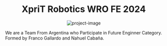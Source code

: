 <h1 align="center" id="title">XpriT Robotics WRO FE 2024</h1>

<p align="center"><img src="https://socialify.git.ci/Gallarfrox/WRO-FE-XPRIT-2024/image?font=Inter&amp;language=1&amp;logo=https%3A%2F%2Fsvgshare.com%2Fi%2F19xQ.svg&amp;name=1&amp;pattern=Signal&amp;theme=Auto" alt="project-image"></p>

<p id="description">We are a Team From Argentina who Participate in Future Enginner Category. Formed by Franco Gallardo and Nahuel Cabaña.</p>